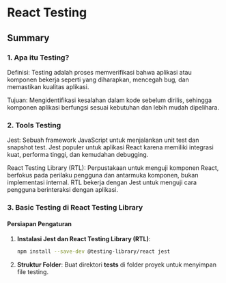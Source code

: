 # React Testing

## Summary 

### 1. Apa itu Testing?
Definisi: Testing adalah proses memverifikasi bahwa aplikasi atau komponen bekerja seperti yang diharapkan, mencegah bug, dan memastikan kualitas aplikasi.

Tujuan: Mengidentifikasi kesalahan dalam kode sebelum dirilis, sehingga komponen aplikasi berfungsi sesuai kebutuhan dan lebih mudah dipelihara.

### 2. Tools Testing
Jest: Sebuah framework JavaScript untuk menjalankan unit test dan snapshot test. Jest populer untuk aplikasi React karena memiliki integrasi kuat, performa tinggi, dan kemudahan debugging.

React Testing Library (RTL): Perpustakaan untuk menguji komponen React, berfokus pada perilaku pengguna dan antarmuka komponen, bukan implementasi internal. RTL bekerja dengan Jest untuk menguji cara pengguna berinteraksi dengan aplikasi.

### 3. Basic Testing di React Testing Library

#### Persiapan Pengaturan
1. **Instalasi Jest dan React Testing Library (RTL)**:
   ```bash
   npm install --save-dev @testing-library/react jest
   ```
2. **Struktur Folder**: 
Buat direktori __tests__ di folder proyek untuk menyimpan file testing.